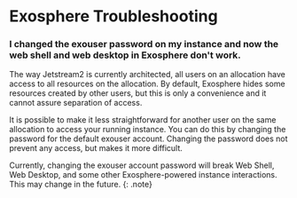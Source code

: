 # Exosphere Troubleshooting

### I changed the exouser password on my instance and now the web shell and web desktop in Exosphere don't work.

The way Jetstream2 is currently architected, all users on an allocation have access to all resources on the allocation. By default, Exosphere hides some resources created by other users, but this is only a convenience and it cannot assure separation of access.

It is possible to make it less straightforward for another user on the same allocation to access your running instance. You can do this by changing the password for the default exouser account. Changing the password does not prevent any access, but makes it more difficult.

Currently, changing the exouser account password will break Web Shell, Web Desktop, and some other Exosphere-powered instance interactions. This may change in the future.
{: .note}
